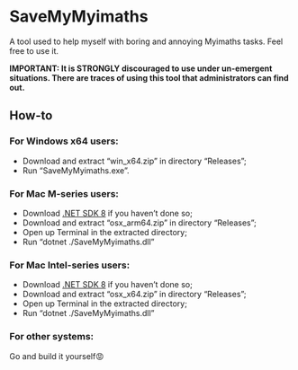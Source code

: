 ﻿# SaveMyMyimaths

A tool used to help myself with boring and annoying Myimaths tasks. Feel free to use it.

**IMPORTANT: It is STRONGLY discouraged to use under un-emergent situations. There are traces of using this tool that
administrators can find out.**

## How-to

### For Windows x64 users:

- Download and extract “win_x64.zip” in directory “Releases”;
- Run “SaveMyMyimaths.exe”.

### For Mac M-series users:

- Download [.NET SDK 8](https://dotnet.microsoft.com/en-us/download) if you haven’t done so;
- Download and extract “osx_arm64.zip” in directory “Releases”;
- Open up Terminal in the extracted directory;
- Run “dotnet ./SaveMyMyimaths.dll”

### For Mac Intel-series users:

- Download [.NET SDK 8](https://dotnet.microsoft.com/en-us/download) if you haven’t done so;
- Download and extract “osx_x64.zip” in directory “Releases”;
- Open up Terminal in the extracted directory;
- Run “dotnet ./SaveMyMyimaths.dll”

### For other systems:

Go and build it yourself😡